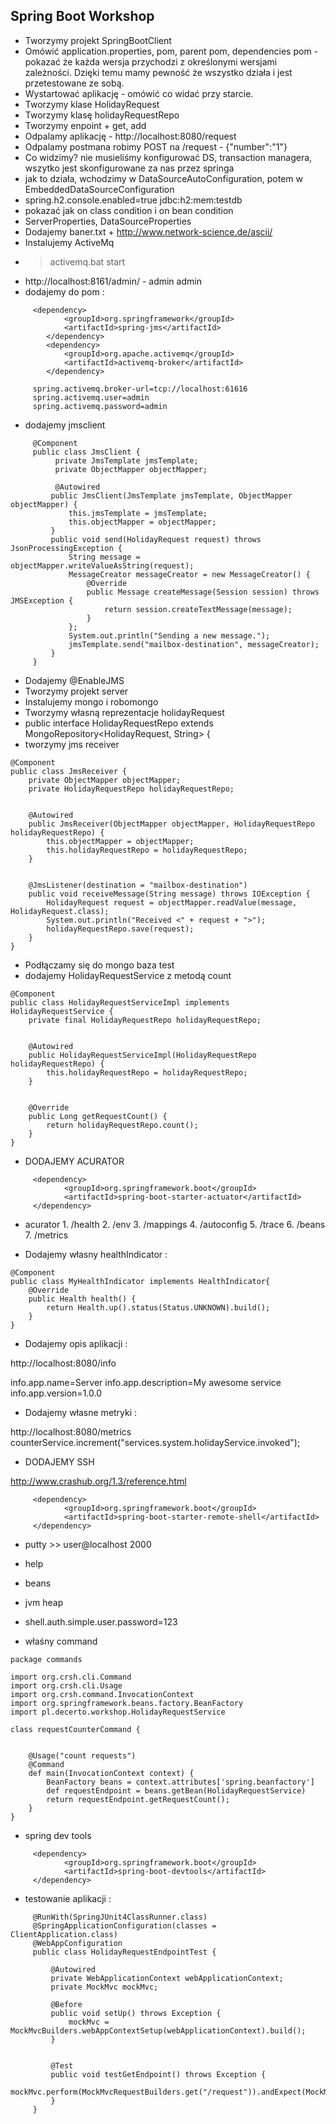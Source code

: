 <h2> Spring Boot Workshop </h2>

- Tworzymy projekt SpringBootClient
- Omówić application.properties, pom, parent pom, dependencies pom - pokazać że każda wersja przychodzi z określonymi            wersjami zależności. Dzięki temu mamy pewność że wszystko działa i jest przetestowane ze sobą. 
- Wystartować aplikację - omówić co widać przy starcie. 
-  Tworzymy klase HolidayRequest 
- Tworzymy klasę holidayRequestRepo
- Tworzymy enpoint + get, add
- Odpalamy aplikację  - http://localhost:8080/request
- Odpalamy postmana robimy POST na /request - {"number":"1"}
- Co widzimy? nie musieliśmy konfigurować DS, transaction managera, wszytko jest skonfigurowane za nas przez springa
- jak to działa, wchodzimy w DataSourceAutoConfiguration, potem w EmbeddedDataSourceConfiguration 
- spring.h2.console.enabled=true    jdbc:h2:mem:testdb  
- pokazać jak on class condition i on bean condition
- ServerProperties, DataSourceProperties
- Dodajemy baner.txt + http://www.network-science.de/ascii/
- Instalujemy ActiveMq 
- > activemq.bat start
- http://localhost:8161/admin/ - admin admin
- dodajemy do pom : 

```
     <dependency>
            <groupId>org.springframework</groupId>
            <artifactId>spring-jms</artifactId>
        </dependency>
        <dependency>
            <groupId>org.apache.activemq</groupId>
            <artifactId>activemq-broker</artifactId>
        </dependency>
```

```
     spring.activemq.broker-url=tcp://localhost:61616
     spring.activemq.user=admin
     spring.activemq.password=admin
```

- dodajemy jmsclient

```
     @Component
     public class JmsClient {
          private JmsTemplate jmsTemplate;
          private ObjectMapper objectMapper;
     
          @Autowired
         public JmsClient(JmsTemplate jmsTemplate, ObjectMapper objectMapper) {
             this.jmsTemplate = jmsTemplate;
             this.objectMapper = objectMapper;
         }
         public void send(HolidayRequest request) throws JsonProcessingException {
             String message = objectMapper.writeValueAsString(request);
             MessageCreator messageCreator = new MessageCreator() {
                 @Override
                 public Message createMessage(Session session) throws JMSException {
                     return session.createTextMessage(message);
                 }
             };
             System.out.println("Sending a new message.");
             jmsTemplate.send("mailbox-destination", messageCreator);
         }
     }
```

- Dodajemy @EnableJMS
- Tworzymy projekt server
- Instalujemy mongo i robomongo 
- Tworzymy własną reprezentacje holidayRequest
- public interface HolidayRequestRepo extends MongoRepository<HolidayRequest, String> {
- tworzymy jms receiver

```
@Component
public class JmsReceiver {
    private ObjectMapper objectMapper;
    private HolidayRequestRepo holidayRequestRepo;


    @Autowired
    public JmsReceiver(ObjectMapper objectMapper, HolidayRequestRepo holidayRequestRepo) {
        this.objectMapper = objectMapper;
        this.holidayRequestRepo = holidayRequestRepo;
    }


    @JmsListener(destination = "mailbox-destination")
    public void receiveMessage(String message) throws IOException {
        HolidayRequest request = objectMapper.readValue(message, HolidayRequest.class);
        System.out.println("Received <" + request + ">");
        holidayRequestRepo.save(request);
    }
}
```

- Podłączamy się do mongo baza test
- dodajemy HolidayRequestService z metodą count

```
@Component
public class HolidayRequestServiceImpl implements HolidayRequestService {
    private final HolidayRequestRepo holidayRequestRepo;


    @Autowired
    public HolidayRequestServiceImpl(HolidayRequestRepo holidayRequestRepo) {
        this.holidayRequestRepo = holidayRequestRepo;
    }


    @Override
    public Long getRequestCount() {
        return holidayRequestRepo.count();
    }
}
```
- DODAJEMY ACURATOR
```
     <dependency>
            <groupId>org.springframework.boot</groupId>
            <artifactId>spring-boot-starter-actuator</artifactId>
     </dependency>
```
- acurator 
        1. /health
        2. /env
        3. /mappings
        4. /autoconfig
        5. /trace
        6. /beans
        7. /metrics

- Dodajemy własny healthIndicator :
```
@Component
public class MyHealthIndicator implements HealthIndicator{
    @Override
    public Health health() {
        return Health.up().status(Status.UNKNOWN).build();
    }
}
```

- Dodajemy opis aplikacji :

http://localhost:8080/info

info.app.name=Server
info.app.description=My awesome service
info.app.version=1.0.0

- Dodajemy własne metryki :

http://localhost:8080/metrics
counterService.increment("services.system.holidayService.invoked");

- DODAJEMY SSH

http://www.crashub.org/1.3/reference.html

```
     <dependency>
            <groupId>org.springframework.boot</groupId>
            <artifactId>spring-boot-starter-remote-shell</artifactId>
     </dependency>
```

- putty >> user@localhost 2000 

- help
- beans
- jvm heap
- shell.auth.simple.user.password=123
- właśny command
```
package commands

import org.crsh.cli.Command
import org.crsh.cli.Usage
import org.crsh.command.InvocationContext
import org.springframework.beans.factory.BeanFactory
import pl.decerto.workshop.HolidayRequestService

class requestCounterCommand {


    @Usage("count requests")
    @Command
    def main(InvocationContext context) {
        BeanFactory beans = context.attributes['spring.beanfactory']
        def requestEndpoint = beans.getBean(HolidayRequestService)
        return requestEndpoint.getRequestCount();
    }
}
```
- spring dev tools 
```
     <dependency>
            <groupId>org.springframework.boot</groupId>
            <artifactId>spring-boot-devtools</artifactId>
     </dependency>
```

- testowanie aplikacji :
```
     @RunWith(SpringJUnit4ClassRunner.class)
     @SpringApplicationConfiguration(classes = ClientApplication.class)
     @WebAppConfiguration
     public class HolidayRequestEndpointTest {
     
         @Autowired
         private WebApplicationContext webApplicationContext;
         private MockMvc mockMvc;
     
         @Before
         public void setUp() throws Exception {
             mockMvc = MockMvcBuilders.webAppContextSetup(webApplicationContext).build();
         }
     
     
         @Test
         public void testGetEndpoint() throws Exception {
             mockMvc.perform(MockMvcRequestBuilders.get("/request")).andExpect(MockMvcResultMatchers.status().isOk());
         }
     }
```
